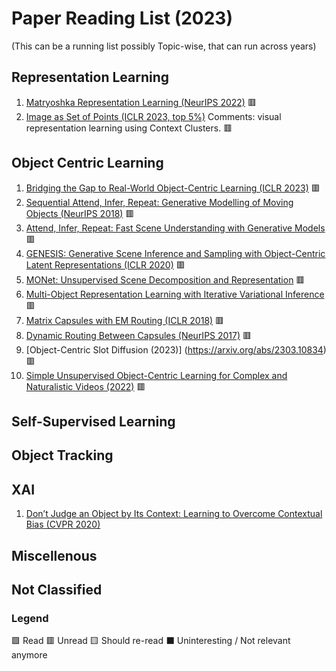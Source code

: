 # Paper Reading List (2023)

(This can be a running list possibly Topic-wise, that can run across years)

## Representation Learning

1. [Matryoshka Representation Learning (NeurIPS 2022)](https://arxiv.org/abs/2205.13147) :red_square:
2. [Image as Set of Points (ICLR 2023, top 5%)](https://arxiv.org/abs/2303.01494) Comments: visual representation learning using Context Clusters. :red_square:

## Object Centric Learning
1. [Bridging the Gap to Real-World Object-Centric Learning (ICLR 2023)](https://arxiv.org/abs/2209.14860) :red_square:
2. [Sequential Attend, Infer, Repeat: Generative Modelling of Moving Objects (NeurIPS 2018)](https://arxiv.org/abs/1806.01794) :red_square:
3. [Attend, Infer, Repeat: Fast Scene Understanding with Generative Models](https://arxiv.org/abs/1603.08575) :red_square:
4. [GENESIS: Generative Scene Inference and Sampling with Object-Centric Latent Representations (ICLR 2020)](https://arxiv.org/abs/1907.13052) :red_square:
5. [MONet: Unsupervised Scene Decomposition and Representation](https://arxiv.org/abs/1901.11390) :red_square:
6. [Multi-Object Representation Learning with Iterative Variational Inference](https://arxiv.org/abs/1903.00450) :red_square:
7. [Matrix Capsules with EM Routing (ICLR 2018)](https://openreview.net/pdf?id=HJWLfGWRb) :red_square:
8. [Dynamic Routing Between Capsules (NeurIPS 2017)](https://proceedings.neurips.cc/paper/2017/file/2cad8fa47bbef282badbb8de5374b894-Paper.pdf) :red_square:
9. [Object-Centric Slot Diffusion (2023)] (https://arxiv.org/abs/2303.10834) :red_square:
10. [Simple Unsupervised Object-Centric Learning for Complex and Naturalistic Videos (2022)](https://arxiv.org/abs/2205.14065) :red_square:

## Self-Supervised Learning

## Object Tracking

## XAI

1. [Don’t Judge an Object by Its Context: Learning to Overcome Contextual Bias (CVPR 2020)](https://arxiv.org/abs/2001.03152)

## Miscellenous

## Not Classified

### Legend

:green_square: Read
:red_square: Unread
:yellow_square: Should re-read
:black_large_square: Uninteresting / Not relevant anymore
